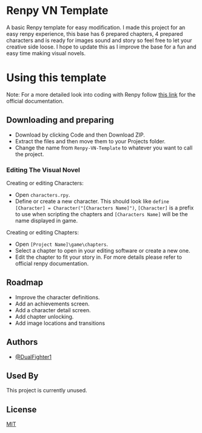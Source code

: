 # Renpy VN Template
A basic Renpy template for easy modification. 
I made this project for an easy renpy experience, this base has 6 prepared chapters, 4 prepared characters and is ready for images sound and story so feel free to let your creative side loose.
I hope to update this as I improve the base for a fun and easy time making visual novels.

# Using this template
Note: For a more detailed look into coding with Renpy follow [this link](https://www.renpy.org/doc/html/index.html) for the official documentation.
## Downloading and preparing

- Download by clicking Code and then Download ZIP.
- Extract the files and then move them to your Projects folder.
- Change the name from `Renpy-VN-Template` to whatever you want to call the project.

### Editing The Visual Novel

Creating or editing Characters:
- Open `characters.rpy`.
- Define or create a new character. This should look like `define [Character] = Character("[Characters Name]")`, `[Character]` is a prefix to use when scripting the chapters and `[Characters Name]` will be the name displayed in game.

Creating or editing Chapters:
- Open `[Project Name]\game\chapters`.
- Select a chapter to open in your editing software or create a new one.
- Edit the chapter to fit your story in. For more details please refer to official renpy documentation.

## Roadmap

- Improve the character definitions.
- Add an achievements screen.
- Add a character detail screen.
- Add chapter unlocking.
- Add image locations and transitions

## Authors

- [@DualFighter1](https://github.com/dualfighter1)


## Used By

This project is currently unused.


## License

[MIT](https://choosealicense.com/licenses/mit/)
